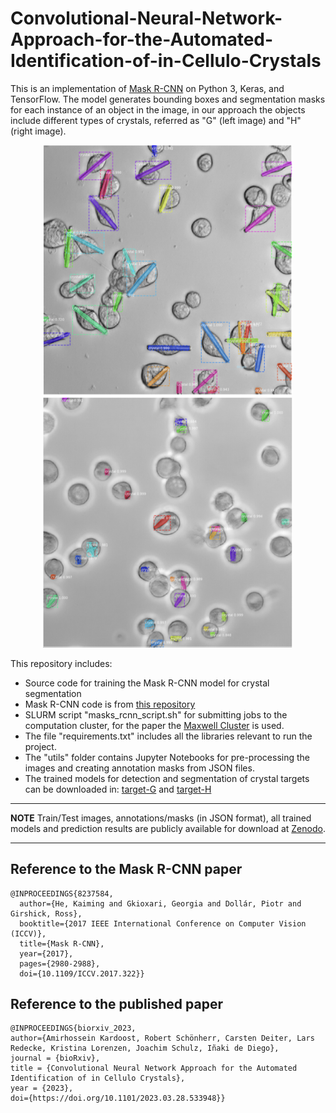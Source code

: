 # Convolutional-Neural-Network-Approach-for-the-Automated-Identification-of-in-Cellulo-Crystals

This is an implementation of [Mask R-CNN](https://arxiv.org/abs/1703.06870) on Python 3, Keras, and TensorFlow. The model generates bounding boxes and segmentation masks for each instance of an object in the image, in our approach the objects include different types of crystals, referred as "G" (left image) and "H" (right image).

<p align="center">
  <img src="assets/target-G.png" alt="Instance Segmentation Sample for Target G" width="400"/>
  <img src="assets/target-H.png" alt="Instance Segmentation Sample for Target H" width="400"/>
</p>

This repository includes:
* Source code for training the Mask R-CNN model for crystal segmentation
* Mask R-CNN code is from [this repository](https://github.com/matterport/Mask_RCNN)
* SLURM script "masks_rcnn_script.sh" for submitting jobs to the computation cluster, for the paper the [Maxwell Cluster](https://confluence.desy.de/display/MXW/) is used.
* The file "requirements.txt" includes all the libraries relevant to run the project.
* The "utils" folder contains Jupyter Notebooks for pre-processing the images and creating annotation masks from JSON files.
* The trained models for detection and segmentation of crystal targets can be downloaded in: [target-G](https://drive.google.com/drive/folders/1YaWfc8pzmdZGn5YLe7SflQqLSlH7eikf?usp=drive_link) and [target-H](https://drive.google.com/drive/folders/1YjzH6hbFixCWIYrIxYe52os9mcQwOHcd?usp=drive_link) 

---
**NOTE**
Train/Test images, annotations/masks (in JSON format), all trained models and prediction results are publicly available for download at [Zenodo](https://doi.org/10.5281/zenodo.10475962).

--- 

## Reference to the Mask R-CNN paper
````
@INPROCEEDINGS{8237584,
  author={He, Kaiming and Gkioxari, Georgia and Dollár, Piotr and Girshick, Ross},
  booktitle={2017 IEEE International Conference on Computer Vision (ICCV)}, 
  title={Mask R-CNN}, 
  year={2017},
  pages={2980-2988},
  doi={10.1109/ICCV.2017.322}}
````

## Reference to the published paper
````
@INPROCEEDINGS{biorxiv_2023,
author={Amirhossein Kardoost, Robert Schönherr, Carsten Deiter, Lars Redecke, Kristina Lorenzen, Joachim Schulz, Iñaki de Diego},
journal = {bioRxiv},
title = {Convolutional Neural Network Approach for the Automated Identification of in Cellulo Crystals},
year = {2023},
doi={https://doi.org/10.1101/2023.03.28.533948}}
````
